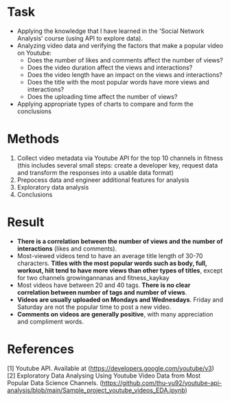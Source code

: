 # Task
- Applying the knowledge that I have learned in the 'Social Network Analysis' course (using API to explore data).
- Analyzing video data and verifying the factors that make a popular video on Youtube:
   - Does the number of likes and comments affect the number of views? 
   - Does the video duration affect the views and interactions?
   - Does the video length have an impact on the views and interactions?
   - Does the title with the most popular words have more views and interactions?
   - Does the uploading time affect the number of views?
- Applying appropriate types of charts to compare and form the conclusions

# Methods
1. Collect video metadata via Youtube API for the top 10 channels in fitness  (this includes several small steps: create a developer key, request data and transform the responses into a usable data format)
2. Prepocess data and engineer additional features for analysis
3. Exploratory data analysis
4. Conclusions

# Result
- **There is a correlation between the number of views and the number of interactions** (likes and comments). 
- Most-viewed videos tend to have an average title length of 30-70 characters. **Titles with the most popular words such as **body, full, workout, hiit** tend to have more views than other types of titles**, except for two channels growingannanas and fitness_kaykay
- Most videos have between 20 and 40 tags. **There is no clear correlation between number of tags and number of views**.
- **Videos are usually uploaded on Mondays and Wednesdays**. Friday and Saturday are not the popular time to post a new video.
- **Comments on videos are generally positive**, with many appreciation and compliment words.

# References
[1] Youtube API. Available at (https://developers.google.com/youtube/v3) <br/>
[2] Exploratory Data Analysing Using Youtube Video Data from Most Popular Data Science Channels. (https://github.com/thu-vu92/youtube-api-analysis/blob/main/Sample_project_youtube_videos_EDA.ipynb)

